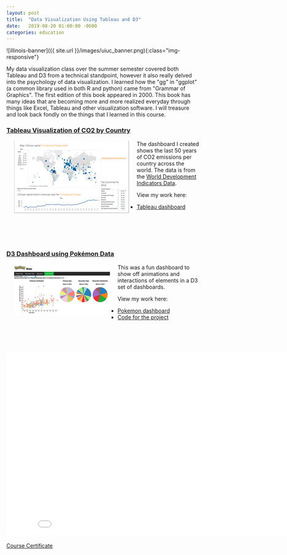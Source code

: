 ```yaml
---
layout: post
title:  "Data Visualization Using Tableau and D3"
date:   2019-08-20 01:00:00 -0600
categories: education
---
```


![illinois-banner]({{ site.url }}/images/uiuc_banner.png){:class="img-responsive"}

My data visualization class over the summer semester covered both Tableau and D3 from a technical standpoint, however it also really delved into the psychology of data visualization.  I learned how the "gg" in "ggplot" (a common library used in both R and python) came from "Grammar of Graphics". The first edition of this book appeared in 2000. This book has many ideas that are becoming more and more realized everyday through things like Excel, Tableau and other visualization software.  I will treasure and look back fondly on the things that I learned in this course.

### [Tableau Visualization of CO2 by Country](https://public.tableau.com/profile/aaron.blythe#!/vizhome/CO2EmissionsperCountryWDIData/Dashboard)

[<img align="left" src="/images/portfolio/tableau_co2.PNG" hspace="20">](https://public.tableau.com/profile/aaron.blythe#!/vizhome/CO2EmissionsperCountryWDIData/Dashboard)

The dashboard I created shows the last 50 years of CO2 emissions per country across the world. The data is from the [World Development Indicators Data](https://datacatalog.worldbank.org/dataset/world-development-indicators).

View my work here:
* [Tableau dashboard](https://public.tableau.com/profile/aaron.blythe#!/vizhome/CO2EmissionsperCountryWDIData/Dashboard)

<br/>
<br/>
<br/>
<br/>

### [D3 Dashboard using Pokémon Data](https://aaronblythe.gitlab.io/page/pokemon_d3/)

[<img align="left" src="/images/portfolio/pokemon_D3.PNG" hspace="20">](https://aaronblythe.gitlab.io/page/pokemon_d3/)

This was a fun dashboard to show off animations and interactions of elements in a D3 set of dashboards.

View my work here:
* [Pokemon dashboard](https://aaronblythe.gitlab.io/page/pokemon_d3/)
* [Code for the project](https://gitlab.com/aaronblythe/aaronblythe.gitlab.io/tree/master/content/page)
<br/>
<br/>
<br/>
<br/>

<iframe width="854" height="480" src="{{ site.url }}/images/certificates/cs498_data_viz.pdf" frameborder="0" allowfullscreen></iframe>

[Course Certificate](https://www.coursera.org/account/accomplishments/certificate/8J774GWGPEB9)

